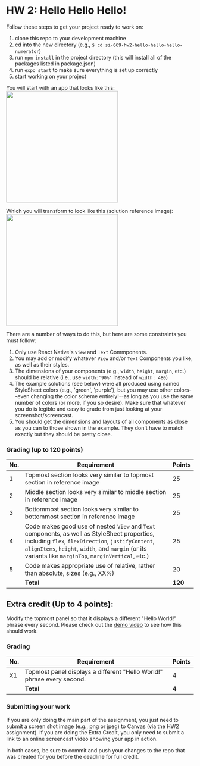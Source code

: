 # HW 2: Hello Hello Hello!

Follow these steps to get your project ready to work on:

1. clone this repo to your development machine
3. cd into the new directory (e.g., `$ cd si-669-hw2-hello-hello-hello-numerator`)
3. run `npm install` in the project directory (this will install all of the packages listed in package.json)
4. run `expo start` to make sure everything is set up correctly
5. start working on your project


You will start with an app that looks like this:<br/>
<img src="https://github.com/SI669-internal/hw2-hello-starter/blob/main/assets/hw2-hello-before.png?raw=true" width=300/>
<br/>

Which you will transform to look like this (solution reference image): <br/>
<img src="https://github.com/SI669-internal/hw2-hello-starter/blob/main/assets/hw2-hello-after.png?raw=true" width=300/>
<br/>

There are a number of ways to do this, but here are some constraints you must follow:
1. Only use React Native's `View` and `Text` Commponents.
2. You may add or modify whatever `View` and/or `Text` Components you like, as well as their styles.
3. The dimensions of your components (e.g., `width`, `height`, `margin`, etc.) should be relative (i.e., use `width:'90%'` instead of `width: 480`)
4. The example solutions (see below) were all produced using named StyleSheet colors (e.g., 'green', 'purple'), but you may use other colors--even changing the color scheme entirely!--as long as you use the same number of colors (or more, if you so desire). Make sure that whatever you do is legible and easy to grade from just looking at your screenshot/screencast.
5. You should get the dimensions and layouts of all components as close as you can to those shown in the example. They don't have to match exactly but they should be pretty close.

### Grading (up to 120 points)
| No. | Requirement  | Points |
| --- | ------------- | ------------- |
| 1 | Topmost section looks very similar to topmost section in reference image | 25  |
| 2 | Middle section looks very similar to middle section in reference image | 25 |
| 3 | Bottommost section looks very similar to bottommost section in reference image | 25 |
| 4 | Code makes good use of nested `View` and `Text` components, as well as StyleSheet properties, including `flex`, `flexDirection`, `justifyContent`, `alignItems`, `height`, `width`, and `margin` (or its variants like `marginTop`, `marginVertical`, etc.) | 25 |
| 5 | Code makes appropriate use of relative, rather than absolute, sizes (e.g., XX%) | 20 |
| | **Total** | **120**


## Extra credit (Up to 4 points):
Modify the topmost panel so that it displays a different "Hello World!" phrase every second. Please check out the [demo video](https://www.loom.com/share/5163cc3b19f14bc2a4356e1d1c27a3de) to see how this should work.

### Grading
| No. | Requirement  | Points |
| --- | ------------- | ------------- |
| X1 | Topmost panel displays a different "Hello World!" phrase every second. | 4  |
| | **Total** | **4**

### Submitting your work
If you are only doing the main part of the assignment, you just need to submit a screen shot image (e.g., png or jpeg) to Canvas (via the HW2 assignment). If you are doing the Extra Credit, you only need to submit a link to an online screencast video showing your app in action.

In both cases, be sure to commit and push your changes to the repo that was created for you before the deadline for full credit.

